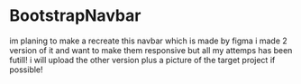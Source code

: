 # BootstrapNavbar
im planing to make a recreate this navbar which is made by figma i made 2 version of it and want to make them responsive but all my attemps has been futill! i will upload the other version plus a picture of the target project if possible!
